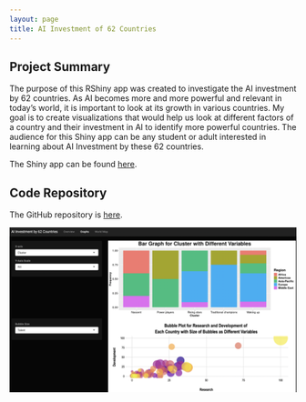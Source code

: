 ```yaml
---
layout: page
title: AI Investment of 62 Countries
---
```


## Project Summary 

The purpose of this RShiny app was created to investigate the AI investment by 62 countries. As AI becomes more and more powerful and relevant in today’s world, it is important to look at its growth in various countries. My goal is to create visualizations that would help us look at different factors of a country and their investment in AI to identify more powerful countries. The audience for this Shiny app can be any student or adult interested in learning about AI Investment by these 62 countries. 

The Shiny app can be found [here](https://ishita-sarraf.shinyapps.io/ishita-csc324-02/). 

## Code Repository

The GitHub repository is [here](https://github.com/ishita-17/ishita-csc324-02). 

<img src="/assets/img/investment2.png" alt="investment" width="800"/>
